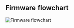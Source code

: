 ## Firmware flowchart
![Firmware flowchart](https://github.com/stefanolucchesini/sanitizer_controller/assets/79793490/7e11531b-c002-4859-9dba-7a22186fbb85)
